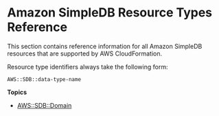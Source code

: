 # Amazon SimpleDB Resource Types Reference<a name="cfn-reference-sdb"></a>

This section contains reference information for all Amazon SimpleDB resources that are supported by AWS CloudFormation\.

Resource type identifiers always take the following form:

```
AWS::SDB::data-type-name
```

**Topics**
+ [AWS::SDB::Domain](aws-properties-simpledb.md)